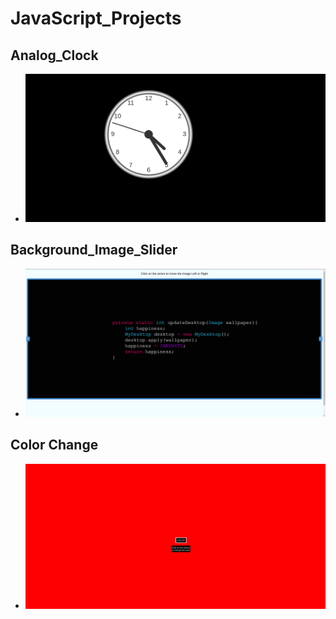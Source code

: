 # JavaScript_Projects

## Analog_Clock
- <img src = "Analog_Clock/image/Analog_Clock.png" alt = "Analog_Clock Photo">


## Background_Image_Slider
- <img src = "Background_Image_Slider/img/background_image_slider.png" alt = "Background_Image_Slider Photo">

## Color Change
- <img src = "Color Change/photo/color_change.png" alt = "Color_Change Photo">
